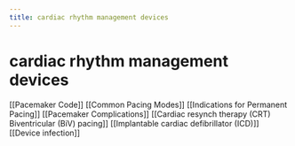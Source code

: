 ```yaml
---
title: cardiac rhythm management devices
---
```

# cardiac rhythm management devices

[[Pacemaker Code]]
[[Common Pacing Modes]]
[[Indications for Permanent Pacing]]
[[Pacemaker Complications]]
[[Cardiac resynch therapy (CRT) Biventricular (BiV) pacing]]
[[Implantable cardiac defibrillator (ICD)]]
[[Device infection]]
